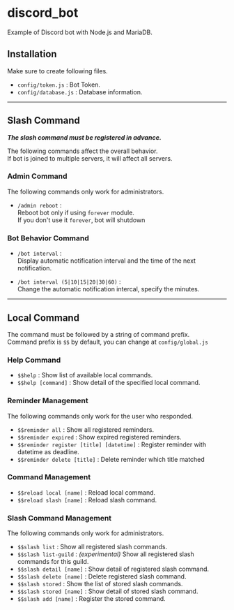 # discord_bot

Example of Discord bot with Node.js and MariaDB.

## Installation
Make sure to create following files.
* `config/token.js` : Bot Token.
* `config/database.js` : Database information.

*********************************

## Slash Command
***The slash command must be registered in advance.***

The following commands affect the overall behavior.  
If bot is joined to multiple servers, it will affect all servers.

### Admin Command

The following commands only work for administrators.

* ``/admin reboot`` :  
Reboot bot only if using `forever` module.  
If you don't use it `forever`, bot will shutdown

### Bot Behavior Command

* ``/bot interval`` :  
Display automatic notification interval and the time of the next notification.

* ``/bot interval (5|10|15|20|30|60)`` :  
Change the automatic notification intercal, specify the minutes.


*********************************

## Local Command

The command must be followed by a string of command prefix.  
Command prefix is ``$$`` by default, you can change at ``config/global.js``


### Help Command

* ``$$help`` :
Show list of available local commands.
* ``$$help [command]`` :
Show detail of the specified local command.


### Reminder Management

The following commands only work for the user who responded.

* ``$$reminder all`` :
Show all registered reminders.
* ``$$reminder expired`` :
Show expired registered reminders.
* ``$$reminder register [title] [datetime]`` :
Register reminder with datetime as deadline.
* ``$$reminder delete [title]`` :
Delete reminder which title matched


### Command Management

* ``$$reload local [name]`` : 
    Reload local command.
* ``$$reload slash [name]`` : 
    Reload slash command.


### Slash Command Management

The following commands only work for administrators.

* ``$$slash list`` :
Show all registered slash commands.
* ``$$slash list-guild`` : *(experimental)*
Show all registered slash commands for this guild.
* ``$$slash detail [name]`` :
Show detail of registered slash command.
* ``$$slash delete [name]`` :
Delete registered slash command.
* ``$$slash stored`` :
Show the list of stored slash commands.
* ``$$slash stored [name]`` :
Show detail of stored slash command.
* ``$$slash add [name]`` :
Register the stored command.
